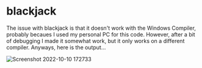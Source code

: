 # blackjack
The issue with blackjack is that it doesn't work with the Windows Compiler, probably becaues I used my personal PC for this code. However, after a bit of debugging I made it somewhat work, but it only works on a different compiler. Anyways, here is the output...

![Screenshot 2022-10-10 172733](https://user-images.githubusercontent.com/41412103/194971966-745e5216-c48a-464a-b1d9-eb17726929c2.png)
